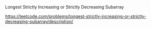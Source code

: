 Longest Strictly Increasing or Strictly Decreasing Subarray

https://leetcode.com/problems/longest-strictly-increasing-or-strictly-decreasing-subarray/description/

